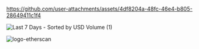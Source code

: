 

https://github.com/user-attachments/assets/4df8204a-48fc-46e4-b805-28649411c1f4


![Last 7 Days - Sorted by USD Volume (1)](https://github.com/user-attachments/assets/b4c83e76-7164-43ad-b3e9-c67d8db070dd)



<!--
**roseteromeo56/roseteromeo56** is a ✨ _special_ ✨ repository because its `README.md` (this file) appears on your GitHub profile.
![eth-supply-growth](https://github.com/user-attachments/assets/60aea0f7-fa5b-4db6-a4e8-ec1243cbe654)

Here are some ideas to get you started:

- 🔭 I’m currently working on ...
- 🌱 I’m currently learning ...
- 👯 I’m looking to collaborate on ...
- 🤔 I’m looking for help with ...
- 💬 Ask me about ...
- 📫 How to reach me: ...
- 😄 Pronouns: ...
- ⚡ Fun fact: ...
-->

![logo-etherscan](https://github.com/user-attachments/assets/902d71b1-f89f-43df-9198-0f96269359da)
